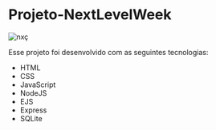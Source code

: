 # Projeto-NextLevelWeek
![nxç](https://user-images.githubusercontent.com/85249172/132574163-195adb92-f34f-41b0-82aa-e514cb4fe984.png)
<p>Esse projeto foi desenvolvido com as seguintes tecnologias:</p>
<ul>
<li>HTML</li>
<li>CSS</li>
<li>JavaScript</li>
<li>NodeJS</li>
<li>EJS</li>
<li>Express</li>
<li>SQLite</li>
</ul>

